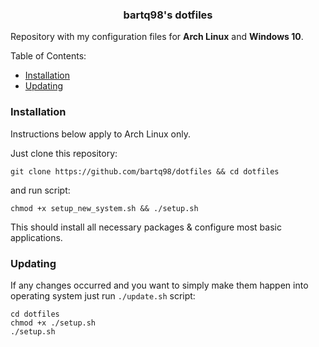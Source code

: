 <h3 align="center">bartq98's dotfiles</h3>

Repository with my configuration files for **Arch Linux** and **Windows 10**.

Table of Contents:
- [Installation](#installation)
- [Updating](#updating)


### Installation
Instructions below apply to Arch Linux only.

Just clone this repository:
```
git clone https://github.com/bartq98/dotfiles && cd dotfiles
```
and run script:
```
chmod +x setup_new_system.sh && ./setup.sh
```
This should install all necessary packages & configure most basic applications.

### Updating

If any changes occurred and you want to simply make them happen into operating system just run `./update.sh` script:

```
cd dotfiles
chmod +x ./setup.sh
./setup.sh
```